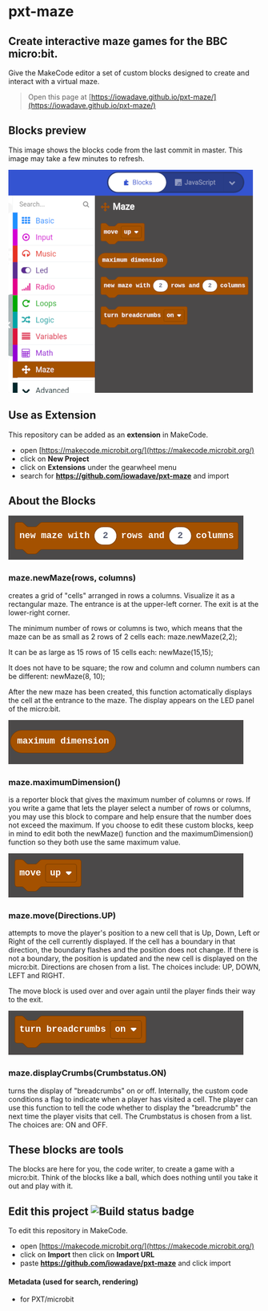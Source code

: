 # pxt-maze
## Create interactive maze games for the BBC micro:bit.

Give the MakeCode editor a set of custom blocks designed to create and interact with a virtual maze.

> Open this page at [https://iowadave.github.io/pxt-maze/](https://iowadave.github.io/pxt-maze/)

## Blocks preview

This image shows the blocks code from the last commit in master.
This image may take a few minutes to refresh.

![A rendered view of the blocks](https://github.com/iowadave/pxt-maze/raw/master/.github/makecode/maze_blocks.png)

## Use as Extension

This repository can be added as an **extension** in MakeCode.

* open [https://makecode.microbit.org/](https://makecode.microbit.org/)
* click on **New Project**
* click on **Extensions** under the gearwheel menu
* search for **https://github.com/iowadave/pxt-maze** and import

## About the Blocks

![The new maze block](https://github.com/iowadave/pxt-maze/raw/master/.github/makecode/new_maze_block.png)

### maze.newMaze(rows, columns) 
creates a grid of "cells" arranged in rows a columns. Visualize it as a rectangular maze. The entrance is at the upper-left corner. The exit is at the lower-right corner.

The minimum number of rows or columns is two, which means that the maze can be as small as 2 rows of 2 cells each: maze.newMaze(2,2);

It can be as large as 15 rows of 15 cells each: newMaze(15,15);

It does not have to be square; the row and column and column numbers can be different: newMaze(8, 10);

After the new maze has been created, this function actomatically displays the cell at the entrance to the maze. The display appears on the LED panel of the micro:bit.

![The maximum dimension block](https://github.com/iowadave/pxt-maze/raw/master/.github/makecode/maximum_block.png)

### maze.maximumDimension() 
is a reporter block that gives the maximum number of columns or rows. If you write a game that lets the player select a number of rows or columns, you may use this block to compare and help ensure that the number does not exceed the maximum. If you choose to edit these custom blocks, keep in mind to edit both the newMaze() function and the maximumDimension() function so they both use the same maximum value. 

![The move block](https://github.com/iowadave/pxt-maze/raw/master/.github/makecode/move_block.png)

### maze.move(Directions.UP) 
attempts to move the player's position to a new cell that is Up, Down, Left or Right of the cell currently displayed. If the cell has a boundary in that direction, the boundary flashes and the position does not change. If there is not a boundary, the position is updated and the new cell is displayed on the micro:bit.  Directions are chosen from a list. The choices include: UP, DOWN, LEFT and RIGHT.

The move block is used over and over again until the player finds their way to the exit.

![The breadcrumbs block](https://github.com/iowadave/pxt-maze/raw/master/.github/makecode/breadcrumbs_block.png)

### maze.displayCrumbs(Crumbstatus.ON) 
turns the display of "breadcrumbs" on or off. Internally, the custom code conditions a flag to indicate when a player has visited a cell. The player can use this function to tell the code whether to display the "breadcrumb" the next time the player visits that cell.  The Crumbstatus is chosen from a list. The choices are: ON and OFF.

## These blocks are tools

The blocks are here for you, the code writer, to create a game with a micro:bit. Think of the blocks like a ball, which does nothing until you take it out and play with it. 

## Edit this project ![Build status badge](https://github.com/iowadave/pxt-maze/workflows/MakeCode/badge.svg)

To edit this repository in MakeCode.

* open [https://makecode.microbit.org/](https://makecode.microbit.org/)
* click on **Import** then click on **Import URL**
* paste **https://github.com/iowadave/pxt-maze** and click import

#### Metadata (used for search, rendering)

* for PXT/microbit
<script src="https://makecode.com/gh-pages-embed.js"></script><script>makeCodeRender("{{ site.makecode.home_url }}", "{{ site.github.owner_name }}/{{ site.github.repository_name }}");</script>

